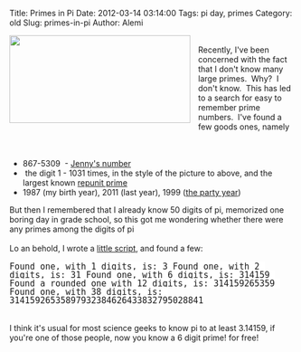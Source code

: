Title: Primes in Pi
Date: 2012-03-14 03:14:00
Tags: pi day, primes
Category: old
Slug: primes-in-pi
Author: Alemi

<div class="separator" style="clear: both; text-align: center;"><a href="http://1.bp.blogspot.com/-zr3Ex0CiRk4/T2DBK9RBX-I/AAAAAAAAAbQ/7SA_87njptE/s1600/repunit.png" imageanchor="1" style="clear: left; float: left; margin-bottom: 1em; margin-right: 1em;"><img border="0" height="155" src="http://1.bp.blogspot.com/-zr3Ex0CiRk4/T2DBK9RBX-I/AAAAAAAAAbQ/7SA_87njptE/s320/repunit.png" width="320" /></a></div><br />Recently, I've been concerned with the fact that I don't know many large primes. &nbsp;Why? &nbsp;I don't know. &nbsp;This has led to a search for easy to remember prime numbers. &nbsp;I've found a few goods ones, namely<br /><br /><br /><div><ul><li>867-5309 &nbsp;- <a href="http://en.wikipedia.org/wiki/867-5309/Jenny">Jenny's number</a></li><li>&nbsp;the digit 1 - 1031 times, in the style of the picture to above, and the largest known&nbsp;<a href="http://en.wikipedia.org/wiki/Repunit_prime#Repunit_primes">repunit prime</a></li><li>1987 (my birth year), 2011 (last year), 1999 (<a href="http://en.wikipedia.org/wiki/1999_(song)">the party year</a>)</li></ul><div>But then I remembered that I already know 50 digits of pi, memorized one boring day in grade school, so this got me wondering whether there were any primes among the digits of pi</div></div><div><br /></div><div>Lo an behold, I wrote a <a href="https://gist.github.com/2033970">little script</a>, and found a few:</div><div><br /></div><div><span style="background-color: white; font-family: monospace, sans-serif; font-size: 15px; line-height: 15px; text-align: left; white-space: pre-wrap;">Found one, with 1 digits, is: 3 Found one, with 2 digits, is: 31 Found one, with 6 digits, is: 314159 Found a rounded one with 12 digits, is: 314159265359 Found one, with 38 digits, is: 31415926535897932384626433832795028841</span><br /><span style="background-color: white; font-family: monospace, sans-serif; font-size: 15px; line-height: 15px; text-align: left; white-space: pre-wrap;"><br /></span><br /><div style="text-align: -webkit-auto;">I think it's usual for most science geeks to know pi to at least 3.14159, if you're one of those people, now you know a 6 digit prime! for free!<span style="font-family: monospace, sans-serif;"><span style="font-size: 15px; line-height: 15px; white-space: pre-wrap;"><br /></span></span></div></div>
